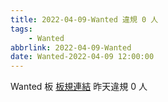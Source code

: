 ```yaml
---
title: 2022-04-09-Wanted 違規 0 人
tags:
    - Wanted
abbrlink: 2022-04-09-Wanted
date: Wanted-2022-04-09 12:00:00
---
```

Wanted 板 [板規連結](https://www.ptt.cc/bbs/Wanted/M.1608829773.A.D3B.html)
昨天違規 0 人

